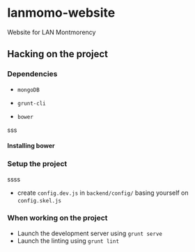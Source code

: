 # lanmomo-website
Website for LAN Montmorency

## Hacking on the project

### Dependencies
 * `mongoDB`

 * `grunt-cli`
 * `bower`



sss
#### Installing bower

### Setup the project
 ssss
 * create `config.dev.js` in `backend/config/` basing yourself on `config.skel.js`

### When working on the project

* Launch the development server using `grunt serve`
* Launch the linting using `grunt lint`
